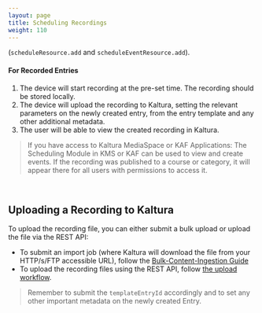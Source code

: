 ```yaml
---
layout: page
title: Scheduling Recordings
weight: 110
---
```


(`scheduleResource.add` and `scheduleEventResource.add`).

#### For Recorded Entries

1. The device will start recording at the pre-set time. The recording should be stored locally.
2. The device will upload the recording to Kaltura, setting the relevant parameters on the newly created entry, from the entry template and any other additional metadata. 
3. The user will be able to view the created recording in Kaltura. 

> If you have access to Kaltura MediaSpace or KAF Applications: The Scheduling Module in KMS or KAF can be used to view and create events. If the recording was published to a course or category, it will appear there for all users with permissions to access it. 

​                                                  

## Uploading a Recording to Kaltura  

To upload the recording file, you can either submit a bulk upload or upload the file via the REST API:

* To submit an import job (where Kaltura will download the file from your HTTP/s/FTP accessible URL), follow the [Bulk-Content-Ingestion Guide](../Video-On-Demand-and-Digital-Assets-Management/Bulk-Content-Ingestion.html) 
* To upload the recording files using the REST API, follow [the upload workflow](https://developer.kaltura.com/workflows/Ingest_and_Upload_Media).

> Remember to submit the `templateEntryId` accordingly and to set any other important metadata on the newly created Entry.

